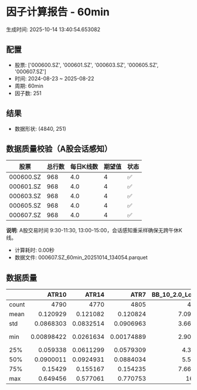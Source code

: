 # 因子计算报告 - 60min

生成时间: 2025-10-14 13:40:54.653082

## 配置

- 股票: ['000600.SZ', '000601.SZ', '000603.SZ', '000605.SZ', '000607.SZ']
- 时间: 2024-08-23 ~ 2025-08-22
- 周期: 60min
- 因子数: 251

## 结果

- 数据形状: (4840, 251)

## 数据质量校验（A股会话感知）

| 股票 | 总行数 | 每日K线数 | 期望值 | 状态 |
|------|--------|----------|--------|------|
| 000600.SZ | 968 | 4.0 | 4 | ✅ |
| 000601.SZ | 968 | 4.0 | 4 | ✅ |
| 000603.SZ | 968 | 4.0 | 4 | ✅ |
| 000605.SZ | 968 | 4.0 | 4 | ✅ |
| 000607.SZ | 968 | 4.0 | 4 | ✅ |

**说明**: A股交易时间 9:30-11:30, 13:00-15:00，会话感知重采样确保无跨午休K线。
- 计算耗时: 0.00秒
- 数据文件: 000607.SZ_60min_20251014_134054.parquet

## 数据质量

|       |         ATR10 |        ATR14 |          ATR7 |   BB_10_2.0_Lower |   BB_10_2.0_Middle |   BB_10_2.0_Upper |   BB_10_2.0_Width |   BB_15_2.0_Lower |   BB_15_2.0_Middle |   BB_15_2.0_Upper |   BB_15_2.0_Width |   BB_20_2.0_Lower |   BB_20_2.0_Middle |   BB_20_2.0_Upper |   BB_20_2.0_Width |    BOLB_20 |      CCI10 |      CCI14 |      CCI20 |      EMA12 |      EMA15 |      EMA20 |       EMA3 |       EMA5 |       EMA8 |    FIXLB10 |     FIXLB3 |     FIXLB5 |     FIXLB8 |     FMAX10 |     FMAX15 |     FMAX20 |      FMAX5 |    FMEAN10 |    FMEAN15 |    FMEAN20 |     FMEAN5 |     FMIN10 |     FMIN15 |     FMIN20 |      FMIN5 |     FSTD10 |     FSTD15 |     FSTD20 |      FSTD5 |    LEXLB10 |     LEXLB3 |     LEXLB5 |     LEXLB8 |       MA10 |       MA15 |       MA20 |        MA3 |        MA5 |        MA8 |         MACD |   MACD_12_26_9 |   MACD_6_13_4 |   MACD_8_17_5 |      MACD_HIST |   MACD_SIGNAL |   MEANLB10 |    MEANLB3 |    MEANLB5 |    MEANLB8 |       MSTD10 |       MSTD15 |        MSTD5 |     Momentum1 |    Momentum10 |    Momentum12 |    Momentum15 |    Momentum20 |     Momentum3 |     Momentum5 |     Momentum8 |              OBV |   OBV_SMA10 |   OBV_SMA15 |   OBV_SMA20 |   OBV_SMA5 |   Position10 |   Position12 |   Position15 |   Position20 |   Position25 |   Position30 |   Position5 |   Position8 |       RAND |     RANDNX |      RANDX |      RPROB |    RPROBCX |    RPROBNX |     RPROBX |       RSI |      RSI10 |     RSI14 |       RSI7 |       STCX |          STOCH |    STOCH_10_14 |   STOCH_14_20 |     STOCH_7_10 |        STX |   TA_ADXR_14 |   TA_ADX_14 |   TA_APO_fastperiod12_matype0_slowperiod26 |   TA_AROONOSC_14 |   TA_AROON_14_down |   TA_AROON_14_up |   TA_CCI_14 |   TA_CDL2CROWS |   TA_CDL3BLACKCROWS |   TA_CDL3INSIDE |   TA_CDL3LINESTRIKE |   TA_CDL3OUTSIDE |   TA_CDL3STARSINSOUTH |   TA_CDL3WHITESOLDIERS |   TA_CDLABANDONEDBABY |   TA_CDLADVANCEBLOCK |   TA_CDLBELTHOLD |   TA_CDLBREAKAWAY |   TA_CDLCLOSINGMARUBOZU |   TA_CDLCONCEALBABYSWALL |   TA_CDLCOUNTERATTACK |   TA_CDLDARKCLOUDCOVER |   TA_CDLDOJI |   TA_CDLDOJISTAR |   TA_CDLDRAGONFLYDOJI |   TA_CDLENGULFING |   TA_CDLEVENINGDOJISTAR |   TA_CDLEVENINGSTAR |   TA_CDLGAPSIDESIDEWHITE |   TA_CDLGRAVESTONEDOJI |   TA_CDLHAMMER |   TA_CDLHANGINGMAN |   TA_CDLHARAMI |   TA_CDLHARAMICROSS |   TA_CDLHIGHWAVE |   TA_CDLHIKKAKE |   TA_CDLHOMINGPIGEON |   TA_CDLIDENTICAL3CROWS |   TA_CDLINNECK |   TA_CDLINVERTEDHAMMER |   TA_CDLKICKING |   TA_CDLKICKINGBYLENGTH |   TA_CDLLADDERBOTTOM |   TA_CDLLONGLEGGEDDOJI |   TA_CDLLONGLINE |   TA_CDLMARUBOZU |   TA_CDLMATCHINGLOW |   TA_CDLMATHOLD |   TA_CDLMORNINGDOJISTAR |   TA_CDLMORNINGSTAR |   TA_CDLONNECK |   TA_CDLPIERCING |   TA_CDLRICKSHAWMAN |   TA_CDLRISEFALL3METHODS |   TA_CDLSEPARATINGLINES |   TA_CDLSHOOTINGSTAR |   TA_CDLSHORTLINE |   TA_CDLSPINNINGTOP |   TA_CDLSTALLEDPATTERN |   TA_CDLSTICKSANDWICH |   TA_CDLTAKURI |   TA_CDLTASUKIGAP |   TA_CDLTHRUSTING |   TA_CDLTRISTAR |   TA_CDLUNIQUE3RIVER |   TA_CDLUPSIDEGAP2CROWS |   TA_CDLXSIDEGAP3METHODS |   TA_DEMA_10 |   TA_DEMA_20 |   TA_DEMA_5 |   TA_DX_14 |   TA_EMA_10 |   TA_EMA_20 |   TA_EMA_30 |   TA_EMA_5 |   TA_EMA_60 |   TA_KAMA_10 |   TA_KAMA_20 |   TA_MFI_14 |   TA_MIDPRICE_10 |   TA_MIDPRICE_20 |   TA_MIDPRICE_5 |   TA_MOM_10 |   TA_ROCP_10 |   TA_ROCR100_10 |   TA_ROCR_10 |   TA_ROC_10 |   TA_RSI_14 |     TA_SAR |   TA_SMA_10 |   TA_SMA_20 |   TA_SMA_30 |   TA_SMA_5 |   TA_SMA_60 |   TA_STOCHF_D |   TA_STOCHF_K |   TA_STOCHRSI_fastd_period3_fastk_period5_timeperiod14_D |   TA_STOCHRSI_fastd_period3_fastk_period5_timeperiod14_K |   TA_STOCH_D |   TA_STOCH_K |   TA_T3_10 |   TA_T3_20 |    TA_T3_5 |   TA_TEMA_10 |   TA_TEMA_20 |   TA_TEMA_5 |   TA_TRIMA_10 |   TA_TRIMA_20 |   TA_TRIMA_5 |   TA_TRIX_14 |   TA_ULTOSC_timeperiod17_timeperiod214_timeperiod328 |   TA_WILLR_14 |   TA_WMA_10 |   TA_WMA_20 |   TA_WMA_5 |    TRENDLB10 |      TRENDLB3 |     TRENDLB5 |     TRENDLB8 |      Trend10 |      Trend12 |     Trend15 |     Trend20 |     Trend25 |       Trend5 |       Trend8 |     VWAP10 |     VWAP15 |     VWAP20 |     VWAP25 |     VWAP30 |   Volume_Momentum10 |   Volume_Momentum15 |   Volume_Momentum20 |   Volume_Momentum25 |   Volume_Momentum30 |   Volume_Ratio10 |   Volume_Ratio15 |   Volume_Ratio20 |   Volume_Ratio25 |   Volume_Ratio30 |   WILLR14 |   WILLR18 |   WILLR21 |    WILLR9 |
|:------|--------------:|-------------:|--------------:|------------------:|-------------------:|------------------:|------------------:|------------------:|-------------------:|------------------:|------------------:|------------------:|-------------------:|------------------:|------------------:|-----------:|-----------:|-----------:|-----------:|-----------:|-----------:|-----------:|-----------:|-----------:|-----------:|-----------:|-----------:|-----------:|-----------:|-----------:|-----------:|-----------:|-----------:|-----------:|-----------:|-----------:|-----------:|-----------:|-----------:|-----------:|-----------:|-----------:|-----------:|-----------:|-----------:|-----------:|-----------:|-----------:|-----------:|-----------:|-----------:|-----------:|-----------:|-----------:|-----------:|-------------:|---------------:|--------------:|--------------:|---------------:|--------------:|-----------:|-----------:|-----------:|-----------:|-------------:|-------------:|-------------:|--------------:|--------------:|--------------:|--------------:|--------------:|--------------:|--------------:|--------------:|-----------------:|------------:|------------:|------------:|-----------:|-------------:|-------------:|-------------:|-------------:|-------------:|-------------:|------------:|------------:|-----------:|-----------:|-----------:|-----------:|-----------:|-----------:|-----------:|----------:|-----------:|----------:|-----------:|-----------:|---------------:|---------------:|--------------:|---------------:|-----------:|-------------:|------------:|-------------------------------------------:|-----------------:|-------------------:|-----------------:|------------:|---------------:|--------------------:|----------------:|--------------------:|-----------------:|----------------------:|-----------------------:|----------------------:|---------------------:|-----------------:|------------------:|------------------------:|-------------------------:|----------------------:|-----------------------:|-------------:|-----------------:|----------------------:|------------------:|------------------------:|--------------------:|-------------------------:|-----------------------:|---------------:|-------------------:|---------------:|--------------------:|-----------------:|----------------:|---------------------:|------------------------:|---------------:|-----------------------:|----------------:|------------------------:|---------------------:|-----------------------:|-----------------:|-----------------:|--------------------:|----------------:|------------------------:|--------------------:|---------------:|-----------------:|--------------------:|-------------------------:|------------------------:|---------------------:|------------------:|--------------------:|-----------------------:|----------------------:|---------------:|------------------:|------------------:|----------------:|---------------------:|------------------------:|-------------------------:|-------------:|-------------:|------------:|-----------:|------------:|------------:|------------:|-----------:|------------:|-------------:|-------------:|------------:|-----------------:|-----------------:|----------------:|------------:|-------------:|----------------:|-------------:|------------:|------------:|-----------:|------------:|------------:|------------:|-----------:|------------:|--------------:|--------------:|---------------------------------------------------------:|---------------------------------------------------------:|-------------:|-------------:|-----------:|-----------:|-----------:|-------------:|-------------:|------------:|--------------:|--------------:|-------------:|-------------:|-----------------------------------------------------:|--------------:|------------:|------------:|-----------:|-------------:|--------------:|-------------:|-------------:|-------------:|-------------:|------------:|------------:|------------:|-------------:|-------------:|-----------:|-----------:|-----------:|-----------:|-----------:|--------------------:|--------------------:|--------------------:|--------------------:|--------------------:|-----------------:|-----------------:|-----------------:|-----------------:|-----------------:|----------:|----------:|----------:|----------:|
| count | 4790          | 4770         | 4805          |        4795       |         4795       |        4795       |        4795       |        4770       |         4770       |        4770       |        4770       |        4745       |         4745       |        4745       |        4745       | 4840       | 4750       | 4710       | 4650       | 4840       | 4840       | 4840       | 4840       | 4840       | 4840       | 4840       | 4840       | 4840       | 4840       | 4795       | 4770       | 4745       | 4820       | 4840       | 4840       | 4840       | 4840       | 4840       | 4840       | 4840       | 4840       | 4840       | 4840       | 4840       | 4840       | 4840       | 4840       | 4840       | 4840       | 4795       | 4770       | 4745       | 4830       | 4820       | 4805       | 4675         |   4675         | 4765          | 4740          | 4675           |  4675         | 4840       | 4840       | 4840       | 4840       | 4795         | 4770         | 4820         | 4790          | 4790          | 4790          | 4790          | 4790          | 4790          | 4790          | 4790          |   4840           |  4795       |  4770       |  4745       | 4820       |  4795        |  4785        |  4770        |  4745        |  4720        |  4695        | 4820        | 4805        | 4840       | 4840       | 4840       | 4840       | 4840       | 4840       | 4840       | 4770      | 4790       | 4770      | 4805       | 4840       | 4755           | 4665           |     4585      | 4720           | 4840       |   4705       |  4705       |                                 4785       |       4840       |         4840       |       4840       |  4710       |           4840 |                4840 |    4840         |        4840         |      4840        |           4825        |           4840         |                  4840 |          4840        |      4840        |              4840 |             4840        |             4840         |          4840         |            4840        |    4840      |     4840         |            4840       |        4840       |            4840         |        4840         |              4840        |             4840       |     4840       |         4840       |    4840        |         4840        |       4840       |      4840       |          4840        |            4840         |   4840         |            4840        |    4840         |            4840         |         4840         |              4840      |      4840        |      4840        |          4840       |            4840 |            4840         |         4840        |    4840        |     4840         |          4840       |             4840         |             4840        |          4840        |       4840        |          4840       |            4840        |          4840         |     4840       |        4840       |       4840        |    4840         |                 4840 |                    4840 |             4840         |   4840       |   4840       |  4840       | 4840       |  4840       |  4840       |  4840       | 4840       |  4840       |   4795       |   4745       |  4840       |       4840       |       4840       |      4840       |  4840       |   4840       |      4840       |   4840       | 4790        |   4770      | 4840       |  4795       |  4745       |  4695       | 4820       |  4545       |    4840       |    4840       |                                               4840       |                                               4840       |   4840       |   4840       | 4840       | 4840       | 4840       |   4840       |   4840       |  4840       |    4795       |    4745       |   4820       |   4840       |                                           4840       |     4775      |  4795       |  4745       | 4820       | 4795         | 4830          | 4820         | 4805         | 4795         | 4785         | 4770        | 4745        | 4720        | 4820         | 4805         | 4745       | 4745       | 4745       | 4745       | 4745       |       4790          |       4790          |       4790          |       4790          |       4790          |       4840       |       4840       |       4840       |       4840       |       4840       | 4775      | 4755      | 4740      | 4800      |
| mean  |    0.120929   |    0.121082  |    0.120824   |           7.09909 |            7.11989 |           7.1407  |           7.11989 |           7.09599 |            7.12223 |           7.14848 |           7.12223 |           7.09379 |            7.12473 |           7.15568 |           7.12473 |    7.11619 |    7.02123 |    8.14908 |   12.5263  |    7.09867 |    7.09399 |    7.08623 |    7.11295 |    7.10974 |    7.10496 |    7.11619 |    7.11619 |    7.11619 |    7.11619 |    7.11989 |    7.12223 |    7.12473 |    7.11782 |    7.11619 |    7.11619 |    7.11619 |    7.11619 |    7.11619 |    7.11619 |    7.11619 |    7.11619 |    7.11619 |    7.11619 |    7.11619 |    7.11619 |    7.11619 |    7.11619 |    7.11619 |    7.11619 |    7.11989 |    7.12223 |    7.12473 |    7.11698 |    7.11782 |    7.11905 |    0.0224998 |      0.0224998 |    0.0111859  |    0.014363   |    0.000142458 |     0.0223574 |    7.11619 |    7.11619 |    7.11619 |    7.11619 |    0.109655  |    0.135832  |    0.0770045 |    0.006244   |    0.006244   |    0.006244   |    0.006244   |    0.006244   |    0.006244   |    0.006244   |    0.006244   |      2.12637e+06 |     7.11989 |     7.12223 |     7.12473 |    7.11782 |     0.48663  |     0.487258 |     0.487206 |     0.487107 |     0.486649 |     0.488487 |    0.486093 |    0.486232 |    7.11619 |    7.11619 |    7.11619 |    7.11619 |    7.11619 |    7.11619 |    7.11619 |   52.0204 |   51.9204  |   52.0204 |   51.8198  |    7.11619 |   48.7149      |   48.4534      |       48.642  |   48.6014      |    7.11619 |     28.0382  |    28.0382  |                                    7.1208  |          7.11619 |            7.11619 |          7.11619 |     8.14908 |              0 |                   0 |      -0.0619835 |          -0.0619835 |        -0.413223 |             51.4544   |              0.0206612 |                     0 |            -0.495868 |         0.103306 |                 0 |                0.516529 |                0.0206612 |            -0.0826446 |              -0.206612 |      17.2107 |       -0.0619835 |               2.19008 |          -1.83471 |              -0.0413223 |          -0.0826446 |                 0.268595 |                1.73554 |        2.64463 |           -1.34298 |      -0.834711 |           -0.619835 |          6.34298 |         2.99587 |             0.103306 |              -0.0206612 |     -0.0413223 |               0.764463 |      -0.0206612 |               0.0206612 |            0.0413223 |                14.4215 |        -0.867769 |         0.165289 |             1.92149 |               0 |               0.0826446 |            0.165289 |      -0.103306 |        0.0413223 |             9.52479 |                0.0206612 |               -0.289256 |            -0.433884 |          0.743802 |             5.57851 |              -0.165289 |             0.0826446 |        2.00413 |           0       |         -0.268595 |       0.0206612 |                    0 |                       0 |                0.0826446 |      7.1018  |      7.08623 |     7.10974 |    7.11619 |     7.1018  |     7.08623 |     7.07081 |    7.10974 |     7.02459 |      7.11989 |      7.12473 |     7.11619 |          7.11619 |          7.11619 |         7.11619 |     7.11619 |      7.11619 |         7.11619 |      7.11619 |    0.6244   |     52.0204 |    7.11619 |     7.11989 |     7.12473 |     7.12993 |    7.11782 |     7.14698 |       7.11619 |       7.11619 |                                                  7.11619 |                                                  7.11619 |      7.11619 |      7.11619 |    7.11619 |    7.11619 |    7.11619 |      7.1018  |      7.08623 |     7.10974 |       7.11989 |       7.12473 |      7.11782 |      7.11619 |                                              7.11619 |      -50.8711 |     7.11989 |     7.12473 |    7.11782 |    0.0732227 |    0.00335091 |    0.0305044 |    0.060063  |    0.0732227 |    0.0876094 |    0.10643  |    0.131367 |    0.150789 |    0.0305044 |    0.060063  |    7.11984 |    7.11984 |    7.11984 |    7.11984 |    7.11984 |          0.006244   |          0.006244   |          0.006244   |          0.006244   |          0.006244   |          7.11619 |          7.11619 |          7.11619 |          7.11619 |          7.11619 |  -50.8711 |  -50.9821 |  -51.0396 |  -50.864  |
| std   |    0.0868303  |    0.0832514 |    0.0906963  |           3.66311 |            3.67352 |           3.68405 |           3.67352 |           3.65799 |            3.67093 |           3.68406 |           3.67093 |           3.6533  |            3.66842 |           3.6838  |           3.66842 |    3.67844 |   88.6674  |   91.1407  |   93.2632  |    3.66615 |    3.66296 |    3.65776 |    3.67595 |    3.67374 |    3.67046 |    3.67844 |    3.67844 |    3.67844 |    3.67844 |    3.67352 |    3.67093 |    3.66842 |    3.67608 |    3.67844 |    3.67844 |    3.67844 |    3.67844 |    3.67844 |    3.67844 |    3.67844 |    3.67844 |    3.67844 |    3.67844 |    3.67844 |    3.67844 |    3.67844 |    3.67844 |    3.67844 |    3.67844 |    3.67352 |    3.67093 |    3.66842 |    3.67712 |    3.67608 |    3.67457 |    0.143905  |      0.143905  |    0.103598   |    0.115687   |    0.0449608   |     0.13486   |    3.67844 |    3.67844 |    3.67844 |    3.67844 |    0.124398  |    0.153339  |    0.0928642 |    0.0522007  |    0.0522007  |    0.0522007  |    0.0522007  |    0.0522007  |    0.0522007  |    0.0522007  |    0.0522007  |      2.70854e+06 |     3.67352 |     3.67093 |     3.66842 |    3.67608 |     0.296146 |     0.296584 |     0.296176 |     0.295345 |     0.293604 |     0.293684 |    0.297352 |    0.296535 |    3.67844 |    3.67844 |    3.67844 |    3.67844 |    3.67844 |    3.67844 |    3.67844 |   13.458  |   15.6789  |   13.458  |   18.3698  |    3.67844 |   27.8649      |   19.5986      |       19.4801 |   19.4225      |    3.67844 |     12.0441  |    12.0441  |                                    3.67249 |          3.67844 |            3.67844 |          3.67844 |    91.1407  |              0 |                   0 |       7.74118   |           5.18278   |        15.7421   |             26.8464   |              1.4374    |                     0 |             7.02503  |        38.6536   |                 0 |               32.3646   |                1.4374    |             3.52029   |               4.54123  |      37.7513 |       10.266     |              14.6375  |          33.4146  |               2.03258   |           2.87391   |                 7.18272  |               13.0605  |       16.0475  |           11.5118  |      29.1047   |           18.5201   |         34.3669  |        42.902   |             3.21279  |               1.4374    |      2.03258   |               8.71077  |       1.4374    |               1.4374    |            2.03258   |                35.1344 |        41.5557   |        21.4183   |            13.7294  |               0 |               2.87391   |            4.06264  |       3.21279  |        2.03258   |            29.3587  |                1.4374    |                7.86846  |             6.57336  |         49.0398   |            42.4731  |               4.06264  |             2.87391   |       14.0156  |           2.87509 |          5.17619  |       1.4374    |                    0 |                       0 |                4.54517   |      3.66829 |      3.65776 |     3.67374 |    3.67844 |     3.66829 |     3.65776 |     3.64764 |    3.67374 |     3.61922 |      3.67352 |      3.66842 |     3.67844 |          3.67844 |          3.67844 |         3.67844 |     3.67844 |      3.67844 |         3.67844 |      3.67844 |    5.22007  |     13.458  |    3.67844 |     3.67352 |     3.66842 |     3.66366 |    3.67608 |     3.65051 |       3.67844 |       3.67844 |                                                  3.67844 |                                                  3.67844 |      3.67844 |      3.67844 |    3.67844 |    3.67844 |    3.67844 |      3.66829 |      3.65776 |     3.67374 |       3.67352 |       3.66842 |      3.67608 |      3.67844 |                                              3.67844 |       29.6453 |     3.67352 |     3.66842 |    3.67608 |    1.19299   |    0.852014   |    1.03797   |    1.15056   |    1.19299   |    1.22776   |    1.26464  |    1.30903  |    1.33102  |    1.03797   |    1.15056   |    3.68628 |    3.68628 |    3.68628 |    3.68628 |    3.68628 |          0.0522007  |          0.0522007  |          0.0522007  |          0.0522007  |          0.0522007  |          3.67844 |          3.67844 |          3.67844 |          3.67844 |          3.67844 |   29.6453 |   29.5486 |   29.5441 |   29.6396 |
| min   |    0.00898422 |    0.0261634 |    0.00174889 |           2.90947 |            2.915   |           2.92053 |           2.915   |           2.91667 |            2.922   |           2.92733 |           2.922   |           2.9281  |            2.9345  |           2.9409  |           2.9345  |    2.87    | -417.988   | -419.51    | -406.476   |    2.90647 |    2.9085  |    2.91    |    2.88222 |    2.89257 |    2.90145 |    2.87    |    2.87    |    2.87    |    2.87    |    2.915   |    2.922   |    2.9345  |    2.89    |    2.87    |    2.87    |    2.87    |    2.87    |    2.87    |    2.87    |    2.87    |    2.87    |    2.87    |    2.87    |    2.87    |    2.87    |    2.87    |    2.87    |    2.87    |    2.87    |    2.915   |    2.922   |    2.9345  |    2.88333 |    2.89    |    2.9075  |   -0.825735  |     -0.825735  |   -0.70385    |   -0.752405   |   -0.427923    |    -0.711105  |    2.87    |    2.87    |    2.87    |    2.87    |    0         |    0         |    0         |   -0.26963    |   -0.26963    |   -0.26963    |   -0.26963    |   -0.26963    |   -0.26963    |   -0.26963    |   -0.26963    |     -2.3173e+06  |     2.915   |     2.922   |     2.9345  |    2.89    |     0        |     0        |     0        |     0        |     0        |     0        |    0        |    0        |    2.87    |    2.87    |    2.87    |    2.87    |    2.87    |    2.87    |    2.87    |   12.8385 |    7.85794 |   12.8385 |    4.26702 |    2.87    |   -8.36368e-14 |    3.04518e-14 |        2      |   -1.98952e-14 |    2.87    |      6.75656 |     6.75656 |                                    2.9175  |          2.87    |            2.87    |          2.87    |  -419.51    |              0 |                   0 |    -100         |        -100         |      -100        |              0.175234 |              0         |                     0 |          -100        |      -100        |                 0 |             -100        |                0         |          -100         |            -100        |       0      |     -100         |               0       |        -100       |            -100         |        -100         |              -100        |                0       |        0       |         -100       |    -100        |         -100        |       -100       |      -200       |             0        |            -100         |   -100         |               0        |    -100         |               0         |            0         |                 0      |      -100        |      -100        |             0       |               0 |               0         |            0        |    -100        |        0         |             0       |                0         |             -100        |          -100        |       -100        |          -100       |            -100        |             0         |        0       |        -100       |       -100        |       0         |                    0 |                       0 |             -100         |      2.90439 |      2.91    |     2.89257 |    2.87    |     2.90439 |     2.91    |     2.91    |    2.89257 |     2.91    |      2.915   |      2.9345  |     2.87    |          2.87    |          2.87    |         2.87    |     2.87    |      2.87    |         2.87    |      2.87    |  -26.963    |     12.8385 |    2.87    |     2.915   |     2.9345  |     2.99233 |    2.89    |     3.0285  |       2.87    |       2.87    |                                                  2.87    |                                                  2.87    |      2.87    |      2.87    |    2.87    |    2.87    |    2.87    |      2.90439 |      2.91    |     2.89257 |       2.915   |       2.9345  |      2.89    |      2.87    |                                              2.87    |     -100      |     2.915   |     2.9345  |    2.89    |   -2.7868    |   -1.1547     |   -1.78885   |   -2.46555   |   -2.7868    |   -3.0827    |   -3.30559  |   -3.66895  |   -4.00467  |   -1.78885   |   -2.46555   |    0       |    0       |    0       |    0       |    0       |         -0.26963    |         -0.26963    |         -0.26963    |         -0.26963    |         -0.26963    |          2.87    |          2.87    |          2.87    |          2.87    |          2.87    | -100      | -100      | -100      | -100      |
| 25%   |    0.059338   |    0.0611299 |    0.0579309  |           4.3021  |            4.315   |           4.3324  |           4.315   |           4.29448 |            4.30883 |           4.3278  |           4.30883 |           4.29643 |            4.316   |           4.33319 |           4.316   |    4.32    |  -54.9966  |  -52.5295  |  -49.4013  |    4.3118  |    4.30861 |    4.30837 |    4.31782 |    4.32171 |    4.31573 |    4.32    |    4.32    |    4.32    |    4.32    |    4.315   |    4.30883 |    4.316   |    4.322   |    4.32    |    4.32    |    4.32    |    4.32    |    4.32    |    4.32    |    4.32    |    4.32    |    4.32    |    4.32    |    4.32    |    4.32    |    4.32    |    4.32    |    4.32    |    4.32    |    4.315   |    4.30883 |    4.316   |    4.32    |    4.322   |    4.32    |   -0.0370005 |     -0.0370005 |   -0.0277504  |   -0.0307543  |   -0.0138134   |    -0.0342912 |    4.32    |    4.32    |    4.32    |    4.32    |    0.0383551 |    0.048912  |    0.0254951 |   -0.0166254  |   -0.0166254  |   -0.0166254  |   -0.0166254  |   -0.0166254  |   -0.0166254  |   -0.0166254  |   -0.0166254  | 471622           |     4.315   |     4.30883 |     4.316   |    4.322   |     0.225    |     0.222222 |     0.222222 |     0.221557 |     0.219512 |     0.216441 |    0.222222 |    0.222222 |    4.32    |    4.32    |    4.32    |    4.32    |    4.32    |    4.32    |    4.32    |   42.8743 |   40.9738  |   42.8743 |   38.5471  |    4.32    |   23.646       |   32.5397      |       34.0114 |   34.4554      |    4.32    |     18.4108  |    18.4108  |                                    4.31333 |          4.32    |            4.32    |          4.32    |   -52.5295  |              0 |                   0 |       0         |           0         |         0        |             28.8738   |              0         |                     0 |             0        |         0        |                 0 |                0        |                0         |             0         |               0        |       0      |        0         |               0       |           0       |               0         |           0         |                 0        |                0       |        0       |            0       |       0        |            0        |          0       |         0       |             0        |               0         |      0         |               0        |       0         |               0         |            0         |                 0      |         0        |         0        |             0       |               0 |               0         |            0        |       0        |        0         |             0       |                0         |                0        |             0        |          0        |             0       |               0        |             0         |        0       |           0       |          0        |       0         |                    0 |                       0 |                0         |      4.31625 |      4.30837 |     4.32171 |    4.32    |     4.31625 |     4.30837 |     4.29814 |    4.32171 |     4.26557 |      4.315   |      4.316   |     4.32    |          4.32    |          4.32    |         4.32    |     4.32    |      4.32    |         4.32    |      4.32    |   -1.66254  |     42.8743 |    4.32    |     4.315   |     4.316   |     4.3145  |    4.322   |     4.31317 |       4.32    |       4.32    |                                                  4.32    |                                                  4.32    |      4.32    |      4.32    |    4.32    |    4.32    |    4.32    |      4.31625 |      4.30837 |     4.32171 |       4.315   |       4.316   |      4.322   |      4.32    |                                              4.32    |      -77.2329 |     4.315   |     4.316   |    4.322   |   -0.94849   |   -0.872871   |   -0.915955  |   -0.941316  |   -0.94849   |   -0.941325  |   -0.938982 |   -0.936828 |   -0.920399 |   -0.915955  |   -0.941316  |    4.33243 |    4.33243 |    4.33243 |    4.33243 |    4.33243 |         -0.0166254  |         -0.0166254  |         -0.0166254  |         -0.0166254  |         -0.0166254  |          4.32    |          4.32    |          4.32    |          4.32    |          4.32    |  -77.2329 |  -77.3571 |  -77.7778 |  -76.9231 |
| 50%   |    0.0900011  |    0.0924931 |    0.0884034  |           5.5583  |            5.575   |           5.59215 |           5.575   |           5.55319 |            5.57433 |           5.60351 |           5.57433 |           5.54747 |            5.574   |           5.61078 |           5.574   |    5.57    |    5.58273 |    5.54023 |    8.22258 |    5.55613 |    5.55036 |    5.53773 |    5.56979 |    5.56414 |    5.56139 |    5.57    |    5.57    |    5.57    |    5.57    |    5.575   |    5.57433 |    5.574   |    5.567   |    5.57    |    5.57    |    5.57    |    5.57    |    5.57    |    5.57    |    5.57    |    5.57    |    5.57    |    5.57    |    5.57    |    5.57    |    5.57    |    5.57    |    5.57    |    5.57    |    5.575   |    5.57433 |    5.574   |    5.57167 |    5.567   |    5.57125 |    0.0114793 |      0.0114793 |    0.00419778 |    0.00654842 |    0.000698234 |     0.0122319 |    5.57    |    5.57    |    5.57    |    5.57    |    0.0661648 |    0.0833781 |    0.0449444 |    0.00171318 |    0.00171318 |    0.00171318 |    0.00171318 |    0.00171318 |    0.00171318 |    0.00171318 |    0.00171318 |      1.41458e+06 |     5.575   |     5.57433 |     5.574   |    5.567   |     0.486486 |     0.478261 |     0.481125 |     0.490566 |     0.494241 |     0.5      |    0.491217 |    0.490566 |    5.57    |    5.57    |    5.57    |    5.57    |    5.57    |    5.57    |    5.57    |   51.7548 |   51.5786  |   51.7548 |   51.4884  |    5.57    |   47.9592      |   48.12        |       48.7319 |   47.9817      |    5.57    |     25.7687  |    25.7687  |                                    5.57667 |          5.57    |            5.57    |          5.57    |     5.54023 |              0 |                   0 |       0         |           0         |         0        |             51.9541   |              0         |                     0 |             0        |         0        |                 0 |                0        |                0         |             0         |               0        |       0      |        0         |               0       |           0       |               0         |           0         |                 0        |                0       |        0       |            0       |       0        |            0        |          0       |         0       |             0        |               0         |      0         |               0        |       0         |               0         |            0         |                 0      |         0        |         0        |             0       |               0 |               0         |            0        |       0        |        0         |             0       |                0         |                0        |             0        |          0        |             0       |               0        |             0         |        0       |           0       |          0        |       0         |                    0 |                       0 |                0         |      5.55651 |      5.53773 |     5.56414 |    5.57    |     5.55651 |     5.53773 |     5.50415 |    5.56414 |     5.43055 |      5.575   |      5.574   |     5.57    |          5.57    |          5.57    |         5.57    |     5.57    |      5.57    |         5.57    |      5.57    |    0.171318 |     51.7548 |    5.57    |     5.575   |     5.574   |     5.571   |    5.567   |     5.57717 |       5.57    |       5.57    |                                                  5.57    |                                                  5.57    |      5.57    |      5.57    |    5.57    |    5.57    |    5.57    |      5.55651 |      5.53773 |     5.56414 |       5.575   |       5.574   |      5.567   |      5.57    |                                              5.57    |      -51.6129 |     5.575   |     5.574   |    5.567   |    0.076833  |    0          |    0.0453746 |    0.0734931 |    0.076833  |    0.0953462 |    0.102647 |    0.144282 |    0.172828 |    0.0453746 |    0.0734931 |    5.59764 |    5.59764 |    5.59764 |    5.59764 |    5.59764 |          0.00171318 |          0.00171318 |          0.00171318 |          0.00171318 |          0.00171318 |          5.57    |          5.57    |          5.57    |          5.57    |          5.57    |  -51.6129 |  -50.8475 |  -50.4    |  -50.7144 |
| 75%   |    0.15429    |    0.155167  |    0.154235   |           7.66715 |            7.6795  |           7.70783 |           7.6795  |           7.66481 |            7.68533 |           7.71376 |           7.68533 |           7.66604 |            7.6945  |           7.71532 |           7.6945  |    7.6825  |   66.1309  |   66.5895  |   71.2961  |    7.67027 |    7.66599 |    7.65702 |    7.68057 |    7.68281 |    7.67578 |    7.6825  |    7.6825  |    7.6825  |    7.6825  |    7.6795  |    7.68533 |    7.6945  |    7.691   |    7.6825  |    7.6825  |    7.6825  |    7.6825  |    7.6825  |    7.6825  |    7.6825  |    7.6825  |    7.6825  |    7.6825  |    7.6825  |    7.6825  |    7.6825  |    7.6825  |    7.6825  |    7.6825  |    7.6795  |    7.68533 |    7.6945  |    7.68917 |    7.691   |    7.68625 |    0.0565999 |      0.0565999 |    0.0343279  |    0.0412489  |    0.0160782   |     0.0546993 |    7.6825  |    7.6825  |    7.6825  |    7.6825  |    0.127332  |    0.155828  |    0.0886284 |    0.0229008  |    0.0229008  |    0.0229008  |    0.0229008  |    0.0229008  |    0.0229008  |    0.0229008  |    0.0229008  |      2.77708e+06 |     7.6795  |     7.68533 |     7.6945  |    7.691   |     0.741338 |     0.75     |     0.740682 |     0.741935 |     0.740741 |     0.736842 |    0.736842 |    0.736842 |    7.6825  |    7.6825  |    7.6825  |    7.6825  |    7.6825  |    7.6825  |    7.6825  |   60.3316 |   62.4155  |   60.3316 |   64.6705  |    7.6825  |   73.8095      |   63.0676      |       63.2377 |   62.9001      |    7.6825  |     35.6228  |    35.6228  |                                    7.67917 |          7.6825  |            7.6825  |          7.6825  |    66.5895  |              0 |                   0 |       0         |           0         |         0        |             73.5001   |              0         |                     0 |             0        |         0        |                 0 |                0        |                0         |             0         |               0        |       0      |        0         |               0       |           0       |               0         |           0         |                 0        |                0       |        0       |            0       |       0        |            0        |          0       |         0       |             0        |               0         |      0         |               0        |       0         |               0         |            0         |                 0      |         0        |         0        |             0       |               0 |               0         |            0        |       0        |        0         |             0       |                0         |                0        |             0        |          0        |             0       |               0        |             0         |        0       |           0       |          0        |       0         |                    0 |                       0 |                0         |      7.67019 |      7.65702 |     7.68281 |    7.6825  |     7.67019 |     7.65702 |     7.6467  |    7.68281 |     7.61399 |      7.6795  |      7.6945  |     7.6825  |          7.6825  |          7.6825  |         7.6825  |     7.6825  |      7.6825  |         7.6825  |      7.6825  |    2.29008  |     60.3316 |    7.6825  |     7.6795  |     7.6945  |     7.68967 |    7.691   |     7.66117 |       7.6825  |       7.6825  |                                                  7.6825  |                                                  7.6825  |      7.6825  |      7.6825  |    7.6825  |    7.6825  |    7.6825  |      7.67019 |      7.65702 |     7.68281 |       7.6795  |       7.6945  |      7.691   |      7.6825  |                                              7.6825  |      -25      |     7.6795  |     7.6945  |    7.691   |    1.06917   |    0.872871   |    0.949289  |    1.03722   |    1.06917   |    1.10184   |    1.12735  |    1.15914  |    1.18252  |    0.949289  |    1.03722   |    7.68835 |    7.68835 |    7.68835 |    7.68835 |    7.68835 |          0.0229008  |          0.0229008  |          0.0229008  |          0.0229008  |          0.0229008  |          7.6825  |          7.6825  |          7.6825  |          7.6825  |          7.6825  |  -25      |  -25.9126 |  -25.5814 |  -25      |
| max   |    0.649456   |    0.577061  |    0.770753   |          16.46    |           16.492   |          16.524   |          16.492   |          16.3886  |           16.4233  |          16.4581  |          16.4233  |          16.2709  |           16.319   |          16.3671  |          16.319   |   16.74    |  666.663   |  933.326   | 1227.69    |   16.3976  |   16.3544  |   16.2841  |   16.6842  |   16.603   |   16.4927  |   16.74    |   16.74    |   16.74    |   16.74    |   16.492   |   16.4233  |   16.319   |   16.614   |   16.74    |   16.74    |   16.74    |   16.74    |   16.74    |   16.74    |   16.74    |   16.74    |   16.74    |   16.74    |   16.74    |   16.74    |   16.74    |   16.74    |   16.74    |   16.74    |   16.492   |   16.4233  |   16.319   |   16.7233  |   16.614   |   16.5375  |    1.2548    |      1.2548    |    0.888791   |    1.00164    |    0.249589    |     1.07826   |   16.74    |   16.74    |   16.74    |   16.74    |    1.0401    |    1.35857   |    0.970989  |    0.411867   |    0.411867   |    0.411867   |    0.411867   |    0.411867   |    0.411867   |    0.411867   |    0.411867   |      1.35861e+07 |    16.492   |    16.4233  |    16.319   |   16.614   |     1        |     1        |     1        |     1        |     1        |     1        |    1        |    1        |   16.74    |   16.74    |   16.74    |   16.74    |   16.74    |   16.74    |   16.74    |   96.1633 |   99.0261  |   96.1633 |   99.8753  |   16.74    |  100           |  100           |       97.1797 |  100           |   16.74    |     70.5862  |    70.5862  |                                   16.4675  |         16.74    |           16.74    |         16.74    |   933.326   |              0 |                   0 |     100         |         100         |       100        |            100        |            100         |                     0 |             0        |       100        |                 0 |              100        |              100         |           100         |               0        |     100      |      100         |             100       |         100       |               0         |           0         |               100        |              100       |      100       |            0       |     100        |          100        |        100       |       200       |           100        |               0         |      0         |             100        |       0         |             100         |          100         |               100      |       100        |       100        |           100       |               0 |             100         |          100        |       0        |      100         |           100       |              100         |              100        |             0        |        100        |           100       |               0        |           100         |      100       |         100       |          0        |     100         |                    0 |                       0 |              100         |     16.4342  |     16.2841  |    16.603   |   16.74    |    16.4342  |    16.2841  |    16.1676  |   16.603   |    15.9714  |     16.492   |     16.319   |    16.74    |         16.74    |         16.74    |        16.74    |    16.74    |     16.74    |        16.74    |     16.74    |   41.1867   |     96.1633 |   16.74    |    16.492   |    16.319   |    16.1593  |   16.614   |    15.977   |      16.74    |      16.74    |                                                 16.74    |                                                 16.74    |     16.74    |     16.74    |   16.74    |   16.74    |   16.74    |     16.4342  |     16.2841  |    16.603   |      16.492   |      16.319   |     16.614   |     16.74    |                                             16.74    |        0      |    16.492   |    16.319   |   16.614   |    2.84605   |    1.1547     |    1.78885   |    2.47487   |    2.84605   |    3.17543   |    3.61478  |    4.24853  |    4.8      |    1.78885   |    2.47487   |   16.3695  |   16.3695  |   16.3695  |   16.3695  |   16.3695  |          0.411867   |          0.411867   |          0.411867   |          0.411867   |          0.411867   |         16.74    |         16.74    |         16.74    |         16.74    |         16.74    |    0      |    0      |    0      |    0      |